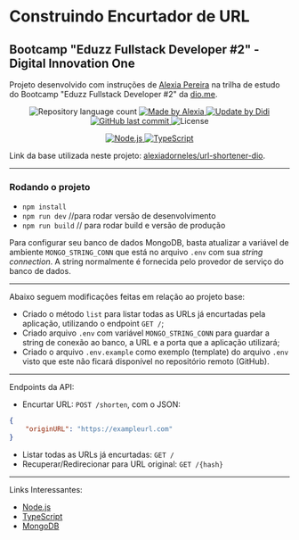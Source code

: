 # Construindo Encurtador de URL

## Bootcamp "Eduzz Fullstack Developer #2" - Digital Innovation One

Projeto desenvolvido com instruções de [Alexia Pereira] na trilha de estudo do Bootcamp "Eduzz Fullstack Developer #2" da [dio.me].

<p align="center">
	<img alt="Repository language count" src="https://img.shields.io/github/languages/count/didifive/url-shortener-dio">
	<a href="https://www.linkedin.com/in/alexiapereira/">
		<img alt="Made by Alexia" src="https://img.shields.io/badge/made%20by-Alexia-blue">
	</a>
	<a href="https://www.linkedin.com/in/luis-carlos-zancanela/">
		<img alt="Update by Didi" src="https://img.shields.io/badge/update%20by-Didi-green">
	</a>
	<a href="https://github.com/didifive/url-shortener-dio/commits/master">
		<img alt="GitHub last commit" src="https://img.shields.io/github/last-commit/didifive/url-shortener-dio?color=blue">
	</a>
	<img alt="License" src="https://img.shields.io/badge/license-MIT-brightgreen?color=blue">
</p>

<p align="center">
  <a href="https://nodejs.org/">
	  <img alt="Node.js" src="https://img.shields.io/static/v1?color=green&label=Dev&message=NodeJS&style=for-the-badge&logo=Node.js">
	</a>
  <a href="https://www.typescriptlang.org/">
	  <img alt="TypeScript" src="https://img.shields.io/static/v1?color=blue&label=Dev&message=TypeScript&style=for-the-badge&logo=TypeScript">
	</a>
</p>

Link da base utilizada neste projeto: [alexiadorneles/url-shortener-dio].

---

### Rodando o projeto

- `npm install`
- `npm run dev` //para rodar versão de desenvolvimento
- `npm run build` // para rodar build e versão de produção


Para configurar seu banco de dados MongoDB, basta atualizar a variável de ambiente `MONGO_STRING_CONN` que está no arquivo `.env` com sua *string connection*. A string normalmente é fornecida pelo provedor de serviço do banco de dados.


---

Abaixo seguem modificações feitas em relação ao projeto base:
* Criado o método `list` para listar todas as URLs já encurtadas pela aplicação, utilizando o endpoint `GET /`;
* Criado arquivo `.env` com variável `MONGO_STRING_CONN` para guardar a string de conexão ao banco, a URL e a porta que a aplicação utilizará;
* Criado o arquivo `.env.example` como exemplo (template) do arquivo `.env` visto que este não ficará disponível no repositório remoto (GitHub).


---

Endpoints da API:
* Encurtar URL: `POST /shorten`, com o JSON:
```json
{ 
    "originURL": "https://exampleurl.com"
}
```
* Listar todas as URLs já encurtadas: `GET /`
* Recuperar/Redirecionar para URL original: `GET /{hash}`


---

Links Interessantes:  

- [Node.js]
- [TypeScript]
- [MongoDB]


[dio.me]: https://dio.me/
[Alexia Pereira]: https://www.linkedin.com/in/alexiapereira/
[alexiadorneles/url-shortener-dio]: https://github.com/alexiadorneles/url-shortener-dio
[didifive/url-shortener-dio]: https://github.com/didifive/url-shortener-dio
[TypeScript]: https://www.typescriptlang.org/
[Node.js]: https://nodejs.org/
[MongoDB]: https://cloud.mongodb.com/